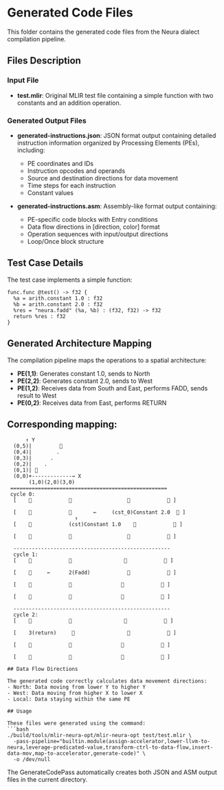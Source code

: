 # Generated Code Files

This folder contains the generated code files from the Neura dialect compilation pipeline.

## Files Description

### Input File
- **test.mlir**: Original MLIR test file containing a simple function with two constants and an addition operation.

### Generated Output Files
- **generated-instructions.json**: JSON format output containing detailed instruction information organized by Processing Elements (PEs), including:
  - PE coordinates and IDs
  - Instruction opcodes and operands
  - Source and destination directions for data movement
  - Time steps for each instruction
  - Constant values

- **generated-instructions.asm**: Assembly-like format output containing:
  - PE-specific code blocks with Entry conditions
  - Data flow directions in [direction, color] format
  - Operation sequences with input/output directions
  - Loop/Once block structure

## Test Case Details

The test case implements a simple function:
```mlir
func.func @test() -> f32 {
  %a = arith.constant 1.0 : f32
  %b = arith.constant 2.0 : f32
  %res = "neura.fadd" (%a, %b) : (f32, f32) -> f32
  return %res : f32
}
```

## Generated Architecture Mapping

The compilation pipeline maps the operations to a spatial architecture:

- **PE(1,1)**: Generates constant 1.0, sends to North
- **PE(2,2)**: Generates constant 2.0, sends to West  
- **PE(1,2)**: Receives data from South and East, performs FADD, sends result to West
- **PE(0,2)**: Receives data from East, performs RETURN


## Corresponding mapping:
```
      ↑ Y
  (0,5)|         🔳
  (0,4)|        .
  (0,3)|      .
  (0,2)|    .
  (0,1)| 🔳
  (0,0)+-------------→ X
       (1,0)(2,0)(3,0)
 ===================================================
 cycle 0:
  [    🔳            🔳                  🔳            🔳 ]

  [    🔳            🔳       ←     (cst_0)Constant 2.0  🔳 ]
                      ↑
  [    🔳            (cst)Constant 1.0    🔳            🔳 ]

  [    🔳            🔳                  🔳            🔳 ]
       
  ---------------------------------------------------
  cycle 1:
  [    🔳            🔳                 🔳            🔳 ]

  [    🔳     ←      2(Fadd)            🔳            🔳 ]
                      
  [    🔳            🔳                🔳            🔳 ]

  [    🔳            🔳                🔳            🔳 ]

  ---------------------------------------------------
  cycle 2:
  [    🔳            🔳                 🔳            🔳 ]

  [    3(return)     🔳                 🔳            🔳 ]
                      
  [    🔳            🔳                🔳            🔳 ]

  [    🔳            🔳                🔳            🔳 ]

## Data Flow Directions

The generated code correctly calculates data movement directions:
- North: Data moving from lower Y to higher Y
- West: Data moving from higher X to lower X
- Local: Data staying within the same PE

## Usage

These files were generated using the command:
```bash
./build/tools/mlir-neura-opt/mlir-neura-opt test/test.mlir \
  -pass-pipeline="builtin.module(assign-accelerator,lower-llvm-to-neura,leverage-predicated-value,transform-ctrl-to-data-flow,insert-data-mov,map-to-accelerator,generate-code)" \
  -o /dev/null
```

The GenerateCodePass automatically creates both JSON and ASM output files in the current directory. 
